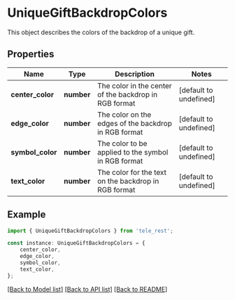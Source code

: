 # UniqueGiftBackdropColors

This object describes the colors of the backdrop of a unique gift.

## Properties

Name | Type | Description | Notes
------------ | ------------- | ------------- | -------------
**center_color** | **number** | The color in the center of the backdrop in RGB format | [default to undefined]
**edge_color** | **number** | The color on the edges of the backdrop in RGB format | [default to undefined]
**symbol_color** | **number** | The color to be applied to the symbol in RGB format | [default to undefined]
**text_color** | **number** | The color for the text on the backdrop in RGB format | [default to undefined]

## Example

```typescript
import { UniqueGiftBackdropColors } from 'tele_rest';

const instance: UniqueGiftBackdropColors = {
    center_color,
    edge_color,
    symbol_color,
    text_color,
};
```

[[Back to Model list]](../README.md#documentation-for-models) [[Back to API list]](../README.md#documentation-for-api-endpoints) [[Back to README]](../README.md)
